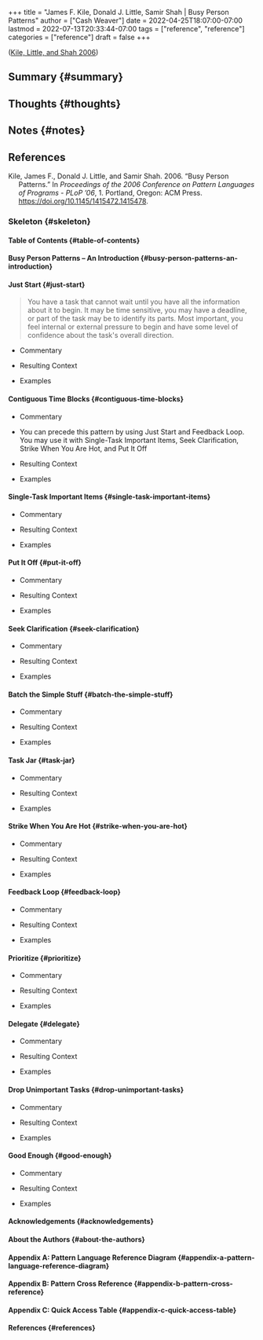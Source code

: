 +++
title = "James F. Kile, Donald J. Little, Samir Shah | Busy Person Patterns"
author = ["Cash Weaver"]
date = 2022-04-25T18:07:00-07:00
lastmod = 2022-07-13T20:33:44-07:00
tags = ["reference", "reference"]
categories = ["reference"]
draft = false
+++

(<a href="#citeproc_bib_item_1">Kile, Little, and Shah 2006</a>)


## Summary {#summary}


## Thoughts {#thoughts}


## Notes {#notes}

## References

<style>.csl-entry{text-indent: -1.5em; margin-left: 1.5em;}</style><div class="csl-bib-body">
  <div class="csl-entry"><a id="citeproc_bib_item_1"></a>Kile, James F., Donald J. Little, and Samir Shah. 2006. “Busy Person Patterns.” In <i>Proceedings of the 2006 Conference on Pattern Languages of Programs - PLoP ’06</i>, 1. Portland, Oregon: ACM Press. <a href="https://doi.org/10.1145/1415472.1415478">https://doi.org/10.1145/1415472.1415478</a>.</div>
</div>


### Skeleton {#skeleton}


#### Table of Contents {#table-of-contents}


#### Busy Person Patterns – An Introduction {#busy-person-patterns-an-introduction}


#### Just Start {#just-start}

> You have a task that cannot wait until you have all the information about it to begin. It may be time sensitive, you may have a deadline, or part of the task may be to identify its parts. Most important, you feel internal or external pressure to begin and have some level of confidence about the task's overall direction.

<!--list-separator-->

-  Commentary

<!--list-separator-->

-  Resulting Context

<!--list-separator-->

-  Examples


#### Contiguous Time Blocks {#contiguous-time-blocks}

<!--list-separator-->

-  Commentary

<!--list-separator-->

-  You can precede this pattern by using Just Start and Feedback Loop.  You may use it with Single-Task Important Items, Seek Clarification, Strike When You Are Hot, and Put It Off

<!--list-separator-->

-  Resulting Context

<!--list-separator-->

-  Examples


#### Single-Task Important Items {#single-task-important-items}

<!--list-separator-->

-  Commentary

<!--list-separator-->

-  Resulting Context

<!--list-separator-->

-  Examples


#### Put It Off {#put-it-off}

<!--list-separator-->

-  Commentary

<!--list-separator-->

-  Resulting Context

<!--list-separator-->

-  Examples


#### Seek Clarification {#seek-clarification}

<!--list-separator-->

-  Commentary

<!--list-separator-->

-  Resulting Context

<!--list-separator-->

-  Examples


#### Batch the Simple Stuff {#batch-the-simple-stuff}

<!--list-separator-->

-  Commentary

<!--list-separator-->

-  Resulting Context

<!--list-separator-->

-  Examples


#### Task Jar {#task-jar}

<!--list-separator-->

-  Commentary

<!--list-separator-->

-  Resulting Context

<!--list-separator-->

-  Examples


#### Strike When You Are Hot {#strike-when-you-are-hot}

<!--list-separator-->

-  Commentary

<!--list-separator-->

-  Resulting Context

<!--list-separator-->

-  Examples


#### Feedback Loop {#feedback-loop}

<!--list-separator-->

-  Commentary

<!--list-separator-->

-  Resulting Context

<!--list-separator-->

-  Examples


#### Prioritize {#prioritize}

<!--list-separator-->

-  Commentary

<!--list-separator-->

-  Resulting Context

<!--list-separator-->

-  Examples


#### Delegate {#delegate}

<!--list-separator-->

-  Commentary

<!--list-separator-->

-  Resulting Context

<!--list-separator-->

-  Examples


#### Drop Unimportant Tasks {#drop-unimportant-tasks}

<!--list-separator-->

-  Commentary

<!--list-separator-->

-  Resulting Context

<!--list-separator-->

-  Examples


#### Good Enough {#good-enough}

<!--list-separator-->

-  Commentary

<!--list-separator-->

-  Resulting Context

<!--list-separator-->

-  Examples


#### Acknowledgements {#acknowledgements}


#### About the Authors {#about-the-authors}


#### Appendix A:  Pattern Language Reference Diagram {#appendix-a-pattern-language-reference-diagram}


#### Appendix B:  Pattern Cross Reference {#appendix-b-pattern-cross-reference}


#### Appendix C:  Quick Access Table {#appendix-c-quick-access-table}


#### References {#references}
